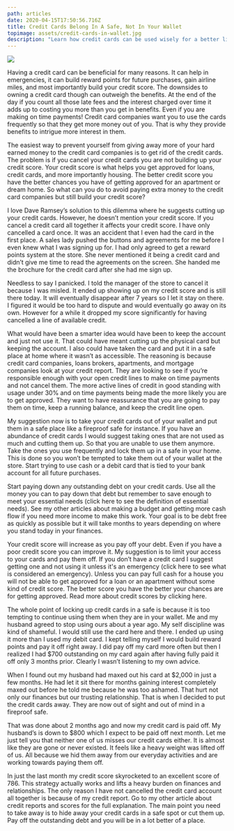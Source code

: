 ```yaml
---
path: articles
date: 2020-04-15T17:50:56.716Z
title: Credit Cards Belong In A Safe, Not In Your Wallet
topimage: assets/credit-cards-in-wallet.jpg
description: "Learn how credit cards can be used wisely for a better life "
---
```

<!--StartFragment-->

![](/assets/credit-cards-in-wallet.jpg)

Having a credit card can be beneficial for many reasons. It can help in emergencies, it can build reward points for future purchases, gain airline miles, and most importantly build your credit score. The downsides to owning a credit card though can outweigh the benefits. At the end of the day if you count all those late fees and the interest charged over time it adds up to costing you more than you get in benefits. Even if you are making on time payments! Credit card companies want you to use the cards frequently so that they get more money out of you. That is why they provide benefits to intrigue more interest in them.



The easiest way to prevent yourself from giving away more of your hard earned money to the credit card companies is to get rid of the credit cards. The problem is if you cancel your credit cards you are not building up your credit score. Your credit score is what helps you get approved for loans, credit cards, and more importantly housing. The better credit score you have the better chances you have of getting approved for an apartment or dream home. So what can you do to avoid paying extra money to the credit card companies but still build your credit score?



I love Dave Ramsey’s solution to this dilemma where he suggests cutting up your credit cards. However, he doesn’t mention your credit score. If you cancel a credit card all together it affects your credit score. I have only cancelled a card once. It was an accident that I even had the card in the first place. A sales lady pushed the buttons and agreements for me before I even knew what I was signing up for. I had only agreed to get a reward points system at the store. She never mentioned it being a credit card and didn’t give me time to read the agreements on the screen. She handed me the brochure for the credit card after she had me sign up.



Needless to say I panicked. I told the manager of the store to cancel it because I was misled. It ended up showing up on my credit score and is still there today. It will eventually disappear after 7 years so I let it stay on there. I figured it would be too hard to dispute and would eventually go away on its own. However for a while it dropped my score significantly for having cancelled a line of available credit.



What would have been a smarter idea would have been to keep the account and just not use it. That could have meant cutting up the physical card but keeping the account. I also could have taken the card and put it in a safe place at home where it wasn’t as accessible. The reasoning is because credit card companies, loans brokers, apartments, and mortgage companies look at your credit report. They are looking to see if you’re responsible enough with your open credit lines to make on time payments and not cancel them. The more active lines of credit in good standing with usage under 30% and on time payments being made the more likely you are to get approved. They want to have reassurance that you are going to pay them on time, keep a running balance, and keep the credit line open.



My suggestion now is to take your credit cards out of your wallet and put them in a safe place like a fireproof safe for instance. If you have an abundance of credit cards I would suggest taking ones that are not used as much and cutting them up. So that you are unable to use them anymore. Take the ones you use frequently and lock them up in a safe in your home. This is done so you won’t be tempted to take them out of your wallet at the store. Start trying to use cash or a debit card that is tied to your bank account for all future purchases.



Start paying down any outstanding debt on your credit cards. Use all the money you can to pay down that debt but remember to save enough to meet your essential needs (click here to see the definition of essential needs). See my other articles about making a budget and getting more cash flow if you need more income to make this work. Your goal is to be debt free as quickly as possible but it will take months to years depending on where you stand today in your finances.



Your credit score will increase as you pay off your debt. Even if you have a poor credit score you can improve it. My suggestion is to limit your access to your cards and pay them off. If you don’t have a credit card I suggest getting one and not using it unless it's an emergency (click here to see what is considered an emergency). Unless you can pay full cash for a house you will not be able to get approved for a loan or an apartment without some kind of credit score. The better score you have the better your chances are for getting approved. Read more about credit scores by clicking here.



The whole point of locking up credit cards in a safe is because it is too tempting to continue using them when they are in your wallet. Me and my husband agreed to stop using ours about a year ago. My self discipline was kind of shameful. I would still use the card here and there. I ended up using it more than I used my debit card. I kept telling myself I would build reward points and pay it off right away. I did pay off my card more often but then I realized I had $700 outstanding on my card again after having fully paid it off only 3 months prior. Clearly I wasn’t listening to my own advice.



When I found out my husband had maxed out his card at $2,000 in just a few months. He had let it sit there for months gaining interest completely maxed out before he told me because he was too ashamed. That hurt not only our finances but our trusting relationship. That is when I decided to put the credit cards away. They are now out of sight and out of mind in a fireproof safe.



That was done about 2 months ago and now my credit card is paid off. My husband’s is down to $800 which I expect to be paid off next month. Let me just tell you that neither one of us misses our credit cards either. It is almost like they are gone or never existed. It feels like a heavy weight was lifted off of us. All because we hid them away from our everyday activities and are working towards paying them off.



In just the last month my credit score skyrocketed to an excellent score of 786. This strategy actually works and lifts a heavy burden on finances and relationships. The only reason I have not cancelled the credit card account all together is because of my credit report. Go to my other article about credit reports and scores for the full explanation. The main point you need to take away is to hide away your credit cards in a safe spot or cut them up. Pay off the outstanding debt and you will be in a lot better of a place.



<!--EndFragment-->